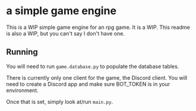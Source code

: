 a simple game engine
===

This is a WIP simple game engine for an rpg game.
It is a WIP. This readme is also a WIP, but you can't say I don't have one.

Running
---
You will need to run `game.database.py` to populate the database tables.

There is currently only one client for the game, the Discord client.
You will need to create a Discord app and make sure BOT_TOKEN is in your environment.

Once that is set, simply look at/run `main.py`.
